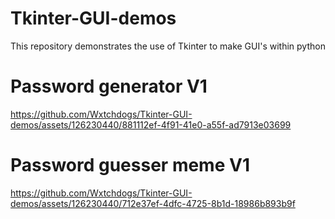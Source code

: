 # Tkinter-GUI-demos
This repository demonstrates the use of Tkinter to make GUI's within python

# Password generator V1
https://github.com/Wxtchdogs/Tkinter-GUI-demos/assets/126230440/881112ef-4f91-41e0-a55f-ad7913e03699

# Password guesser meme V1
https://github.com/Wxtchdogs/Tkinter-GUI-demos/assets/126230440/712e37ef-4dfc-4725-8b1d-18986b893b9f
